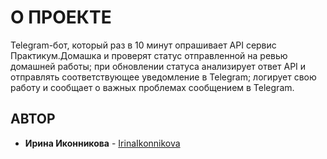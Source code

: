 # О ПРОЕКТЕ

Telegram-бот, который раз в 10 минут опрашивает API сервис Практикум.Домашка и проверят статус отправленной на ревью домашней работы;
при обновлении статуса анализирует ответ API и отправлять соответствующее уведомление в Telegram;
логирует свою работу и сообщает о важных проблемах сообщением в Telegram.

## АВТОР

* **Ирина Иконникова** -  [IrinaIkonnikova](https://github.com/irinaexzellent)
